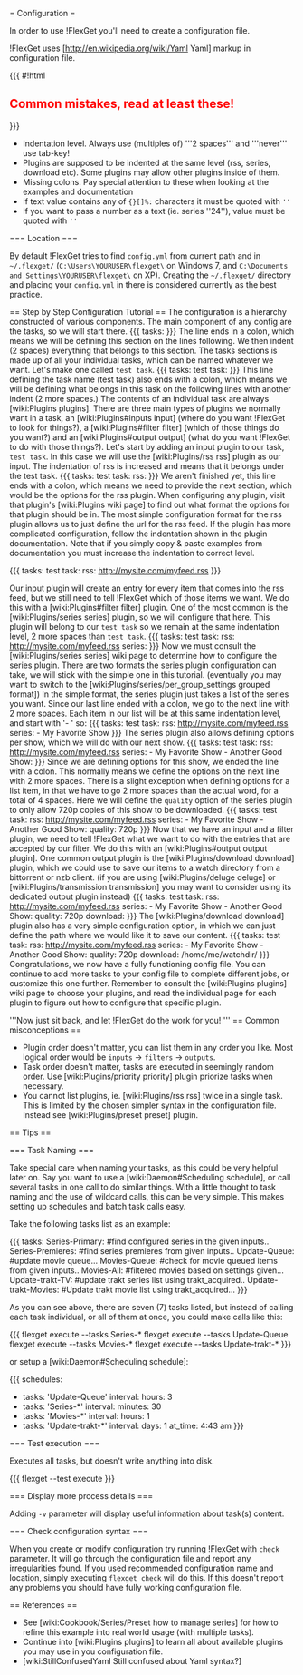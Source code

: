 = Configuration =

In order to use !FlexGet you'll need to create a configuration file. 

!FlexGet uses [http://en.wikipedia.org/wiki/Yaml Yaml] markup in configuration file. 

{{{
#!html
<h2 style="color: red">Common mistakes, read at least these!</h2>
}}}

 * Indentation level. Always use (multiples of) '''2 spaces''' and '''never''' use tab-key!
 * Plugins are supposed to be indented at the same level (rss, series, download etc). Some plugins may allow other plugins inside of them.
 * Missing colons. Pay special attention to these when looking at the examples and documentation
 * If text value contains any of `{}[]%:` characters it must be quoted with `''`
 * If you want to pass a number as a text (ie. series ''24''), value must be quoted with `''`

=== Location ===

By default !FlexGet tries to find `config.yml` from current path and in `~/.flexget/` (`C:\Users\YOURUSER\flexget\` on Windows 7, and `C:\Documents and Settings\YOURUSER\flexget\` on XP). Creating the `~/.flexget/` directory and placing your `config.yml` in there is considered currently as the best practice.

== Step by Step Configuration Tutorial ==
The configuration is a hierarchy constructed of various components. The main component of any config are the tasks, so we will start there.
{{{
tasks:
}}}
The line ends in a colon, which means we will be defining this section on the lines following. We then indent (2 spaces) everything that belongs to this section. The tasks sections is made up of all your individual tasks, which can be named whatever we want. Let's make one called `test task`.
{{{
tasks:
  test task:
}}}
This line defining the task name (test task) also ends with a colon, which means we will be defining what belongs in this task on the following lines with another indent (2 more spaces.) The contents of an individual task are always [wiki:Plugins plugins]. There are three main types of plugins we normally want in a task, an [wiki:Plugins#inputs input] (where do you want !FlexGet to look for things?), a [wiki:Plugins#filter filter] (which of those things do you want?) and an [wiki:Plugins#output output] (what do you want !FlexGet to do with those things?). Let's start by adding an input plugin to our task, `test task`. In this case we will use the [wiki:Plugins/rss rss] plugin as our input. The indentation of rss is increased and means that it belongs under the test task.
{{{
tasks:
  test task:
    rss:
}}}
We aren't finished yet, this line ends with a colon, which means we need to provide the next section, which would be the options for the rss plugin. When configuring any plugin, visit that plugin's [wiki:Plugins wiki page] to find out what format the options for that plugin should be in. The most simple configuration format for the rss plugin allows us to just define the url for the rss feed. If the plugin has more complicated configuration, follow the indentation shown in the plugin documentation. Note that if you simply copy & paste examples from documentation you must increase the indentation to correct level.

{{{
tasks:
  test task:
    rss: http://mysite.com/myfeed.rss
}}}

Our input plugin will create an entry for every item that comes into the rss feed, but we still need to tell !FlexGet which of those items we want. We do this with a [wiki:Plugins#filter filter] plugin. One of the most common is the [wiki:Plugins/series series] plugin, so we will configure that here. This plugin will belong to our `test task` so we remain at the same indentation level, 2 more spaces than `test task`.
{{{
tasks:
  test task:
    rss: http://mysite.com/myfeed.rss
    series:
}}}
Now we must consult the [wiki:Plugins/series series] wiki page to determine how to configure the series plugin. There are two formats the series plugin configuration can take, we will stick with the simple one in this tutorial. (eventually you may want to switch to the [wiki:Plugins/series/per_group_settings grouped format]) In the simple format, the series plugin just takes a list of the series you want. Since our last line ended with a colon, we go to the next line with 2 more spaces. Each item in our list will be at this same indentation level, and start with '- ' so:
{{{
tasks:
  test task:
    rss: http://mysite.com/myfeed.rss
    series:
      - My Favorite Show
}}}
The series plugin also allows defining options per show, which we will do with our next show.
{{{
tasks:
  test task:
    rss: http://mysite.com/myfeed.rss
    series:
      - My Favorite Show
      - Another Good Show:
}}}
Since we are defining options for this show, we ended the line with a colon. This normally means we define the options on the next line with 2 more spaces. There is a slight exception when defining options for a list item, in that we have to go 2 more spaces than the actual word, for a total of 4 spaces. Here we will define the `quality` option of the series plugin to only allow 720p copies of this show to be downloaded.
{{{
tasks:
  test task:
    rss: http://mysite.com/myfeed.rss
    series:
      - My Favorite Show
      - Another Good Show:
          quality: 720p
}}}
Now that we have an input and a filter plugin, we need to tell !FlexGet what we want to do with the entries that are accepted by our filter. We do this with an [wiki:Plugins#output output plugin]. One common output plugin is the [wiki:Plugins/download download] plugin, which we could use to save our items to a watch directory from a bittorrent or nzb client. (if you are using [wiki:Plugins/deluge deluge] or [wiki:Plugins/transmission transmission] you may want to consider using its dedicated output plugin instead)
{{{
tasks:
  test task:
    rss: http://mysite.com/myfeed.rss
    series:
      - My Favorite Show
      - Another Good Show:
          quality: 720p
    download:
}}}
The [wiki:Plugins/download download] plugin also has a very simple configuration option, in which we can just define the path where we would like it to save our content.
{{{
tasks:
  test task:
    rss: http://mysite.com/myfeed.rss
    series:
      - My Favorite Show
      - Another Good Show:
          quality: 720p
    download: /home/me/watchdir/
}}}
Congratulations, we now have a fully functioning config file. You can continue to add more tasks to your config file to complete different jobs, or customize this one further. Remember to consult the [wiki:Plugins plugins] wiki page to choose your plugins, and read the individual page for each plugin to figure out how to configure that specific plugin.

'''Now just sit back, and let !FlexGet do the work for you! '''
== Common misconceptions ==

 * Plugin order doesn't matter, you can list them in any order you like. Most logical order would be `inputs` -> `filters` -> `outputs`.
 * Task order doesn't matter, tasks are executed in seemingly random order. Use [wiki:Plugins/priority priority] plugin priorize tasks when necessary.
 * You cannot list plugins, ie. [wiki:Plugins/rss rss] twice in a single task. This is limited by the chosen simpler syntax in the configuration file. Instead see [wiki:Plugins/preset preset] plugin.

== Tips ==

=== Task Naming ===

Take special care when naming your tasks, as this could be very helpful later on. Say you want to use a [wiki:Daemon#Scheduling schedule], or call several tasks in one call to do similar things. With a little thought to task naming and the use of wildcard calls, this can be very simple. This makes setting up schedules and batch task calls easy.

Take the following tasks list as an example:

{{{
tasks:
  Series-Primary:
    #find configured series in the given inputs..
  Series-Premieres:
    #find series premieres from given inputs..
  Update-Queue:
    #update movie queue...
  Movies-Queue:
    #check for movie queued items from given inputs..
  Movies-All:
    #filtered movies based on settings given... 
  Update-trakt-TV:
    #update trakt series list using trakt_acquired..
  Update-trakt-Movies:
    #Update trakt movie list using trakt_acquired...
}}}

As you can see above, there are seven (7) tasks listed, but instead of calling each task individual, or all of them at once, you could make calls like this:

{{{
flexget execute --tasks Series-*
flexget execute --tasks Update-Queue
flexget execute --tasks Movies-*
flexget execute --tasks Update-trakt-*
}}}

or setup a [wiki:Daemon#Scheduling schedule]:

{{{
schedules:
  - tasks: 'Update-Queue'
    interval:
      hours: 3
  - tasks: 'Series-*'
    interval:
      minutes: 30
  - tasks: 'Movies-*'
    interval:
      hours: 1
  - tasks: 'Update-trakt-*'
    interval:
      days: 1
      at_time: 4:43 am
}}}

=== Test execution ===

Executes all tasks, but doesn't write anything into disk.

{{{
flexget --test execute
}}}

=== Display more process details ===

Adding `-v` parameter will display useful information about task(s) content.

=== Check configuration syntax ===

When you create or modify configuration try running !FlexGet with `check` parameter. It will go through the configuration file and report any irregularities found. If you used recommended configuration name and location, simply executing `flexget check` will do this. If this doesn't report any problems you should have fully working configuration file.

== References ==

 * See [wiki:Cookbook/Series/Preset how to manage series] for how to refine this example into real world usage (with multiple tasks).
 * Continue into [wiki:Plugins plugins] to learn all about available plugins you may use in you configuration file.
 * [wiki:StillConfusedYaml Still confused about Yaml syntax?]